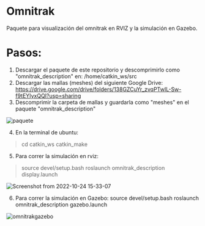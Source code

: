 # Omnitrak
Paquete para visualización del omnitrak en RVIZ y la simulación en Gazebo.

# Pasos: 
1. Descargar el paquete de este repositorio y descomprimirlo como "omnitrak_description" en: /home/catkin_ws/src
2. Descargar las mallas (meshes) del siguiente Google Drive: https://drive.google.com/drive/folders/138GZCuYr_zvqPTwIL-Sw-f9tEYIyxQQI?usp=sharing
3. Descomprimir la carpeta de mallas y guardarla como "meshes" en el paquete "omnitrak_description"

![paquete](https://user-images.githubusercontent.com/90019998/197624462-787cd3b4-62fb-4045-ab21-736ad4fd9741.png)

4. En la terminal de ubuntu: 
>cd catkin_ws
>catkin_make

5. Para correr la simulación en rviz:
>source devel/setup.bash
>roslaunch omnitrak_description display.launch

![Screenshot from 2022-10-24 15-33-07](https://user-images.githubusercontent.com/90019998/197624243-f547040b-32f6-4a45-80b3-e477138ab75f.png)

6. Para correr la simulación en Gazebo:
source devel/setup.bash
roslaunch omnitrak_description gazebo.launch

![omnitrakgazebo](https://user-images.githubusercontent.com/90019998/197624234-7f31ff2f-2f6a-473e-9bc8-58b356c5c53a.png)


